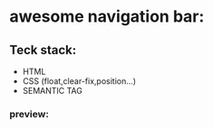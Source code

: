 # awesome navigation bar:

## Teck stack:

- HTML
- CSS (float,clear-fix,position...)
- SEMANTIC TAG

### preview:
